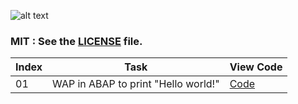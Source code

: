 ![alt text](http://www.softcrayons.com/images/SAP-ABAP.jpg)

 ### MIT : See the [LICENSE](https://github.com/yogeshCt3/ABAP/blob/master/LICENSE) file.
Index|Task|View Code|
-----|----|---------|
01|WAP in ABAP to print "Hello world!"|[Code](https://github.com/yogeshCt3/Java/blob/master/01%20-%20FirstProgram.java)

